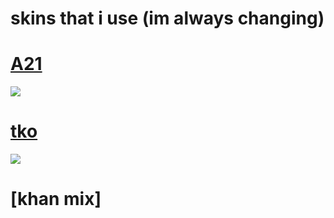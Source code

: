 

# skins that i use (im always changing)

# [A21](https://drive.google.com/file/d/1dyGTu5rU7xprmYkIETI1AYmWqDuWHNkD/view?usp=sharing)
![](https://cdn.discordapp.com/attachments/745632745128067192/787696611308208148/unknown.png)

# [tko](https://drive.google.com/file/d/1Hcu6NvzaKJqPLZ3CKF7GSfJtfhK4QXKp/view?usp=sharing)
![](https://osu.ppy.sh/ss/15932770/f822)

# [khan mix]
